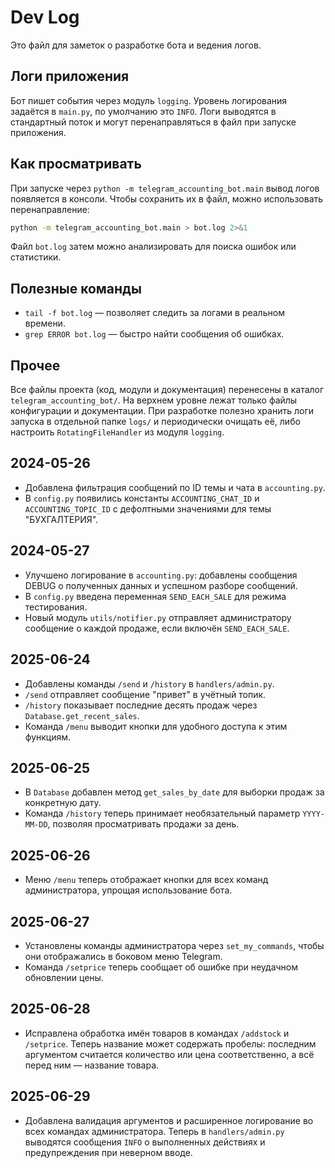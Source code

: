 # Dev Log

Это файл для заметок о разработке бота и ведения логов.

## Логи приложения
Бот пишет события через модуль `logging`. Уровень логирования задаётся в `main.py`,
по умолчанию это `INFO`. Логи выводятся в стандартный поток и могут
перенаправляться в файл при запуске приложения.

## Как просматривать
При запуске через `python -m telegram_accounting_bot.main` вывод логов
появляется в консоли. Чтобы сохранить их в файл, можно использовать
перенаправление:

```bash
python -m telegram_accounting_bot.main > bot.log 2>&1
```

Файл `bot.log` затем можно анализировать для поиска ошибок или статистики.

## Полезные команды
- `tail -f bot.log` — позволяет следить за логами в реальном времени.
- `grep ERROR bot.log` — быстро найти сообщения об ошибках.

## Прочее
Все файлы проекта (код, модули и документация) перенесены в каталог
`telegram_accounting_bot/`. На верхнем уровне лежат только файлы конфигурации
и документации. При разработке полезно хранить логи запуска в отдельной папке
`logs/` и периодически очищать её, либо настроить `RotatingFileHandler` из
модуля `logging`.

## 2024-05-26
- Добавлена фильтрация сообщений по ID темы и чата в `accounting.py`.
- В `config.py` появились константы `ACCOUNTING_CHAT_ID` и `ACCOUNTING_TOPIC_ID` c
  дефолтными значениями для темы "БУХГАЛТЕРИЯ".

## 2024-05-27
- Улучшено логирование в `accounting.py`: добавлены сообщения DEBUG
  о полученных данных и успешном разборе сообщений.
- В `config.py` введена переменная `SEND_EACH_SALE` для режима тестирования.
- Новый модуль `utils/notifier.py` отправляет администратору сообщение о каждой
  продаже, если включён `SEND_EACH_SALE`.

## 2025-06-24
- Добавлены команды `/send` и `/history` в `handlers/admin.py`.
- `/send` отправляет сообщение "привет" в учётный топик.
- `/history` показывает последние десять продаж через `Database.get_recent_sales`.
- Команда `/menu` выводит кнопки для удобного доступа к этим функциям.

## 2025-06-25
- В `Database` добавлен метод `get_sales_by_date` для выборки продаж за конкретную дату.
- Команда `/history` теперь принимает необязательный параметр `YYYY-MM-DD`, позволяя просматривать продажи за день.

## 2025-06-26
- Меню `/menu` теперь отображает кнопки для всех команд администратора,
  упрощая использование бота.


## 2025-06-27
- Установлены команды администратора через `set_my_commands`, чтобы они
  отображались в боковом меню Telegram.
- Команда `/setprice` теперь сообщает об ошибке при неудачном обновлении цены.

## 2025-06-28
- Исправлена обработка имён товаров в командах `/addstock` и `/setprice`. Теперь
  название может содержать пробелы: последним аргументом считается количество
  или цена соответственно, а всё перед ним — название товара.

## 2025-06-29
- Добавлена валидация аргументов и расширенное логирование во всех командах
  администратора. Теперь в `handlers/admin.py` выводятся сообщения `INFO` о
  выполненных действиях и предупреждения при неверном вводе.
